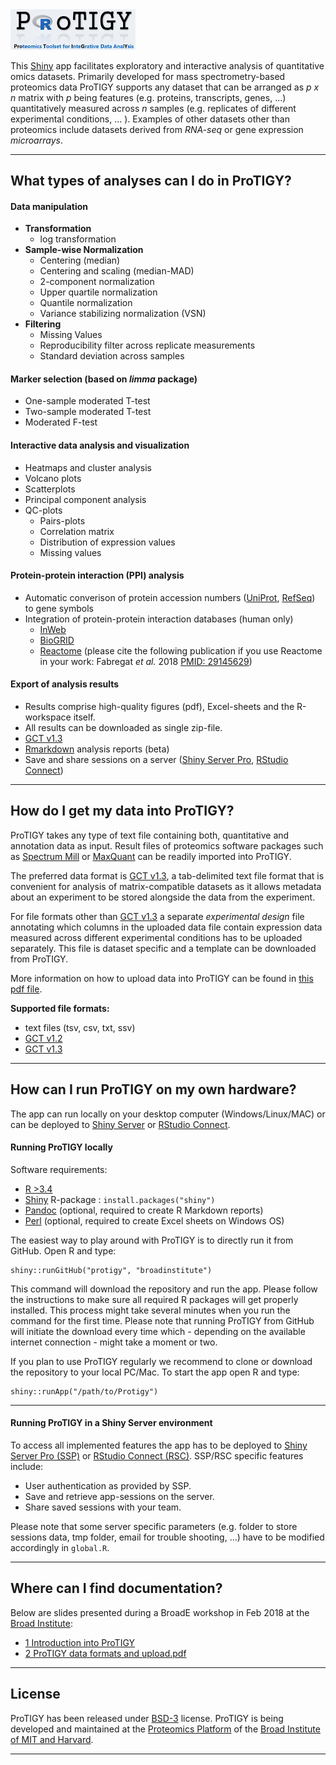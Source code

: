 <img src="www/logo_v4.png" alt="Drawing" style="width: 200px;"/>


This [Shiny](https://shiny.rstudio.com/) app facilitates exploratory and interactive analysis of quantitative omics datasets. Primarily developed for mass spectrometry-based proteomics data ProTIGY supports any dataset that can be arranged as *p x n* matrix with *p* being features (e.g. proteins, transcripts, genes, ...) quantitatively measured across *n* samples (e.g. replicates of different experimental conditions, ... ). Examples of other datasets other than proteomics include datasets derived from *RNA-seq* or gene expression *microarrays*.

***

## What types of analyses can I do in ProTIGY?

#### Data manipulation
* **Transformation**
    + log transformation
* **Sample-wise Normalization**
    + Centering (median)
    + Centering and scaling (median-MAD)
    + 2-component normalization
    + Upper quartile normalization
    + Quantile normalization
    + Variance stabilizing normalization (VSN)
* **Filtering**
    + Missing Values
    + Reproducibility filter across replicate measurements
    + Standard deviation across samples
    
#### Marker selection (based on _limma_ package)
* One-sample moderated T-test
* Two-sample moderated T-test
* Moderated F-test

#### Interactive data analysis and visualization
* Heatmaps and cluster analysis
* Volcano plots
* Scatterplots
* Principal component analysis
* QC-plots
    + Pairs-plots
    + Correlation matrix
    + Distribution of expression values
    + Missing values

#### Protein-protein interaction (PPI) analysis
* Automatic converison of protein accession numbers ([UniProt](https://www.uniprot.org/), [RefSeq](https://www.ncbi.nlm.nih.gov/refseq/)) to gene symbols
* Integration of protein-protein interaction databases (human only)
    + [InWeb](https://www.ncbi.nlm.nih.gov/pmc/articles/PMC5839635/) 
    + [BioGRID](https://thebiogrid.org/)
    + [Reactome](https://reactome.org/) (please cite the following publication if you use Reactome in your work: Fabregat *et al.* 2018 [PMID: 29145629](https://www.ncbi.nlm.nih.gov/pubmed/29145629))

#### Export of analysis results
* Results comprise high-quality figures (pdf), Excel-sheets and the R-workspace itself.
* All results can be downloaded as single zip-file.
* [GCT v1.3](https://clue.io/connectopedia/gct_format)
* [Rmarkdown](https://rmarkdown.rstudio.com/) analysis reports (beta)
* Save and share sessions on a server ([Shiny Server Pro](https://www.rstudio.com/products/shiny-server-pro/), [RStudio Connect](https://www.rstudio.com/products/connect/))

***

## How do I get my data into ProTIGY?
ProTIGY takes any type of text file containing both, quantitative and annotation data as input. Result files of proteomics software packages such as [Spectrum Mill](https://www.agilent.com/en/products/software-informatics/masshunter-suite/masshunter-for-life-science-research/spectrum-mill) or [MaxQuant](https://www.biochem.mpg.de/5111795/maxquant) can be readily imported into ProTIGY. 

The preferred data format is [GCT v1.3](https://clue.io/connectopedia/gct_format), a tab-delimited text file format that is convenient for analysis of matrix-compatible datasets as it allows metadata about an experiment to be stored alongside the data from the experiment. 

For file formats other than [GCT v1.3](https://clue.io/connectopedia/gct_format) a separate *experimental design* file annotating which columns in the uploaded data file contain expression data measured across different experimental conditions has to be uploaded separately. This file is dataset specific and a template can be downloaded from ProTIGY. 

More information on how to upload data into ProTIGY can be found in [this pdf file](https://github.com/broadinstitute/protigy/blob/master/docs/2_Protigy_data_formats_and_upload.pdf). 


**Supported file formats:**

  * text files (tsv, csv, txt, ssv)
  * [GCT v1.2](https://software.broadinstitute.org/cancer/software/gsea/wiki/index.php/Data_formats#GCT:_Gene_Cluster_Text_file_format_.28.2A.gct.29)
  * [GCT v1.3](https://clue.io/connectopedia/gct_format)

***

## How can I run ProTIGY on my own hardware?

The app can run locally on your desktop computer (Windows/Linux/MAC) or can be deployed to [Shiny Server](https://www.rstudio.com/products/shiny/shiny-server/) or [RStudio Connect](https://www.rstudio.com/products/connect/).


#### Running ProTIGY locally

Software requirements:

* [R >3.4](https://cran.r-project.org/)
* [Shiny](https://shiny.rstudio.com/) R-package : ```install.packages("shiny")```
* [Pandoc](https://github.com/jgm/pandoc/releases/tag/2.1.1) (optional, required to create R Markdown reports)
* [Perl](http://strawberryperl.com) (optional, required to create Excel sheets on Windows OS)

The easiest way to play around with ProTIGY is to directly run it from GitHub. Open R and type:

```{r}
shiny::runGitHub("protigy", "broadinstitute")
```

This command will download the repository and run the app. Please follow the instructions to make sure all required R packages will get properly installed. This process might take several minutes when you run the command for the first time. Please note that running ProTIGY from GitHub will initiate the download every time which - depending on the available internet connection - might take a moment or two. 

If you plan to use ProTIGY regularly we recommend to clone or download the repository to your local PC/Mac. To start the app open R and type:

```{r}
shiny::runApp("/path/to/Protigy")
```
***

#### Running ProTIGY in a Shiny Server environment

To access all implemented features the app has to be deployed to [Shiny Server Pro (SSP)](https://www.rstudio.com/products/shiny-server-pro/) or [RStudio Connect (RSC)](https://www.rstudio.com/products/connect/). SSP/RSC specific features include:

* User authentication as provided by SSP.
* Save and retrieve app-sessions on the server.
* Share saved sessions with your team.

Please note that some server specific parameters (e.g. folder to store sessions data, tmp folder, email for trouble shooting, ...) have to be modified accordingly in ```global.R```.  

***

## Where can I find documentation?

Below are slides presented during a BroadE workshop in Feb 2018 at the [Broad Institute](https://www.broadinstitute.org/):

* [1 Introduction into ProTIGY](https://github.com/broadinstitute/protigy/blob/master/docs/1_Introduction_into_Protigy.pdf)
* [2 ProTIGY data formats and upload.pdf](https://github.com/broadinstitute/protigy/blob/master/docs/2_Protigy_data_formats_and_upload.pdf)

***

## License

ProTIGY has been released under [BSD-3](https://github.com/broadinstitute/protigy/blob/master/LICENSE.md) license. ProTIGY is being developed and maintained at the [Proteomics Platform](https://www.broadinstitute.org/proteomics) of the [Broad Institute of MIT and Harvard](https://www.broadinstitute.org/).

***
